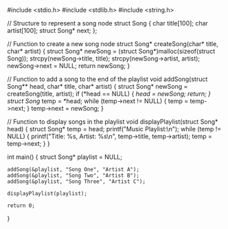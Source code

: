 #include <stdio.h>
#include <stdlib.h>
#include <string.h>

// Structure to represent a song node
struct Song {
    char title[100];
    char artist[100];
    struct Song* next;
};

// Function to create a new song node
struct Song* createSong(char* title, char* artist) {
    struct Song* newSong = (struct Song*)malloc(sizeof(struct Song));
    strcpy(newSong->title, title);
    strcpy(newSong->artist, artist);
    newSong->next = NULL;
    return newSong;
}

// Function to add a song to the end of the playlist
void addSong(struct Song** head, char* title, char* artist) {
    struct Song* newSong = createSong(title, artist);
    if (*head == NULL) {
        *head = newSong;
        return;
    }
    struct Song* temp = *head;
    while (temp->next != NULL) {
        temp = temp->next;
    }
    temp->next = newSong;
}

// Function to display songs in the playlist
void displayPlaylist(struct Song* head) {
    struct Song* temp = head;
    printf("Music Playlist:\n");
    while (temp != NULL) {
        printf("Title: %s, Artist: %s\n", temp->title, temp->artist);
        temp = temp->next;
    }
}

int main() {
    struct Song* playlist = NULL;

    addSong(&playlist, "Song One", "Artist A");
    addSong(&playlist, "Song Two", "Artist B");
    addSong(&playlist, "Song Three", "Artist C");

    displayPlaylist(playlist);

    return 0;
}
